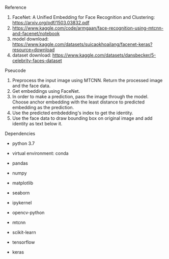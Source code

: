 Reference
1. FaceNet: A Unified Embedding for Face Recognition and Clustering: https://arxiv.org/pdf/1503.03832.pdf
2. https://www.kaggle.com/code/armgaan/face-recognition-using-mtcnn-and-facenet/notebook
3. model download: https://www.kaggle.com/datasets/suicaokhoailang/facenet-keras?resource=download
4. dataset download: https://www.kaggle.com/datasets/dansbecker/5-celebrity-faces-dataset

Pseucode
1. Preprocess the input image using MTCNN.
    Return the processed image and the face data.
2. Get embeddings using FaceNet.
3. In order to make a prediction, pass the image through the model.
   Choose anchor embedding with the least distance to predicted embedding as the prediction.
4. Use the predicted embdedding's index to get the identity.
5. Use the face data to draw bounding box on original image and add identity as text below it.

Dependencies
- python 3.7
- virtual environment: conda

- pandas
- numpy
- matplotlib
- seaborn
- ipykernel
- opencv-python
- mtcnn 
- scikit-learn
- tensorflow
- keras